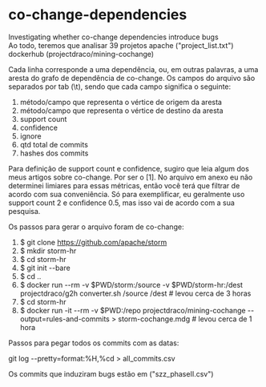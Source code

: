 # co-change-dependencies
Investigating whether co-change dependencies introduce bugs <br />
Ao todo, teremos que analisar 39 projetos apache ("project_list.txt")<br />
dockerhub (projectdraco/mining-cochange)<br />

Cada linha corresponde a uma dependência, ou, em outras palavras, a uma aresta do grafo de dependência de co-change. Os campos do arquivo são separados por tab (\t), sendo que cada campo significa o seguinte:<br />

1.  método/campo que representa o vértice de origem da aresta<br />
2.  método/campo que representa o vértice de destino da aresta<br />
3.  support count<br />
4.  confidence<br />
5.  ignore<br />
6.  qtd total de commits<br />
7.  hashes dos commits<br />

Para definição de support count e confidence, sugiro que leia algum dos meus artigos sobre co-change. Por ser o [1]. No arquivo em anexo eu não determinei limiares para essas métricas, então você terá que filtrar de acordo com sua conveniência. Só para exemplificar, eu geralmente uso support count 2 e confidence 0.5, mas isso vai de acordo com a sua pesquisa.<br />

Os passos  para gerar o arquivo foram de co-change:<br />

1.  $ git clone https://github.com/apache/storm  <br />
2.  $ mkdir storm-hr  <br />
3.  $ cd storm-hr   <br />
4.  $ git init --bare <br /> 
5.  $ cd ..   <br />
6.  $ docker run --rm -v $PWD/storm:/source -v $PWD/storm-hr:/dest projectdraco/g2h converter.sh /source /dest  # levou cerca de 3 horas <br />
7.  $ cd storm-hr <br />
8.  $ docker run -it --rm -v $PWD:/repo projectdraco/mining-cochange --output=rules-and-commits > storm-cochange.mdg # levou cerca de 1 hora <br />

Passos para pegar todos os commits com as datas:<br />

git log --pretty=format:%H,%cd  >  all_commits.csv<br />

Os commits que induziram bugs estão em ("szz_phaseII.csv")
